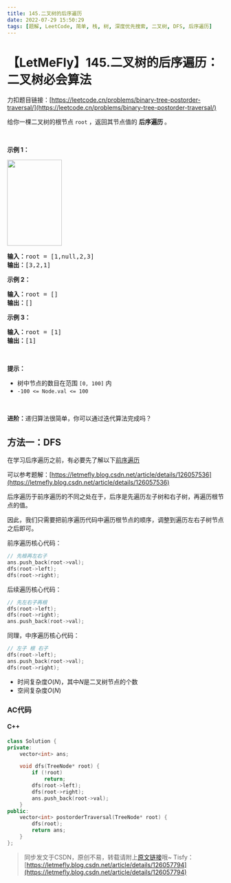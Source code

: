 ```yaml
---
title: 145.二叉树的后序遍历
date: 2022-07-29 15:50:29
tags: [题解, LeetCode, 简单, 栈, 树, 深度优先搜索, 二叉树, DFS, 后序遍历]
---
```


# 【LetMeFly】145.二叉树的后序遍历：二叉树必会算法

力扣题目链接：[https://leetcode.cn/problems/binary-tree-postorder-traversal/](https://leetcode.cn/problems/binary-tree-postorder-traversal/)

<p>给你一棵二叉树的根节点 <code>root</code> ，返回其节点值的 <strong>后序遍历 </strong>。</p>

<p>&nbsp;</p>

<p><strong>示例 1：</strong></p>
<img alt="" src="https://assets.leetcode.com/uploads/2020/08/28/pre1.jpg" style="width: 127px; height: 200px;" />
<pre>
<strong>输入：</strong>root = [1,null,2,3]
<strong>输出：</strong>[3,2,1]
</pre>

<p><strong>示例 2：</strong></p>

<pre>
<strong>输入：</strong>root = []
<strong>输出：</strong>[]
</pre>

<p><strong>示例 3：</strong></p>

<pre>
<strong>输入：</strong>root = [1]
<strong>输出：</strong>[1]
</pre>

<p>&nbsp;</p>

<p><strong>提示：</strong></p>

<ul>
	<li>树中节点的数目在范围 <code>[0, 100]</code> 内</li>
	<li><code>-100 &lt;= Node.val &lt;= 100</code></li>
</ul>

<p>&nbsp;</p>

<p><strong>进阶：</strong>递归算法很简单，你可以通过迭代算法完成吗？</p>


    
## 方法一：DFS

在学习后序遍历之前，有必要先了解以下[前序遍历](https://leetcode.letmefly.xyz/2022/07/29/LeetCode%200144.%E4%BA%8C%E5%8F%89%E6%A0%91%E7%9A%84%E5%89%8D%E5%BA%8F%E9%81%8D%E5%8E%86/)

可以参考题解：[https://letmefly.blog.csdn.net/article/details/126057536](https://letmefly.blog.csdn.net/article/details/126057536)

后序遍历于前序遍历的不同之处在于，后序是先遍历左子树和右子树，再遍历根节点的值。

因此，我们只需要把前序遍历代码中遍历根节点的顺序，调整到遍历左右子树节点 之后即可。

前序遍历核心代码：

```cpp
// 先根再左右子
ans.push_back(root->val);
dfs(root->left);
dfs(root->right);
```

后续遍历核心代码：

```cpp
// 先左右子再根
dfs(root->left);
dfs(root->right);
ans.push_back(root->val);
```

同理，中序遍历核心代码：

```cpp
// 左子 根 右子
dfs(root->left);
ans.push_back(root->val);
dfs(root->right);
```

+ 时间复杂度$O(N)$，其中$N$是二叉树节点的个数
+ 空间复杂度$O(N)$

### AC代码

#### C++

```cpp
class Solution {
private:
    vector<int> ans;

    void dfs(TreeNode* root) {
        if (!root)
            return;
        dfs(root->left);
        dfs(root->right);
        ans.push_back(root->val);
    }
public:
    vector<int> postorderTraversal(TreeNode* root) {
        dfs(root);
        return ans;
    }
};
```

> 同步发文于CSDN，原创不易，转载请附上[原文链接](https://leetcode.letmefly.xyz/2022/07/29/LeetCode%200145.%E4%BA%8C%E5%8F%89%E6%A0%91%E7%9A%84%E5%90%8E%E5%BA%8F%E9%81%8D%E5%8E%86/)哦~
> Tisfy：[https://letmefly.blog.csdn.net/article/details/126057794](https://letmefly.blog.csdn.net/article/details/126057794)
